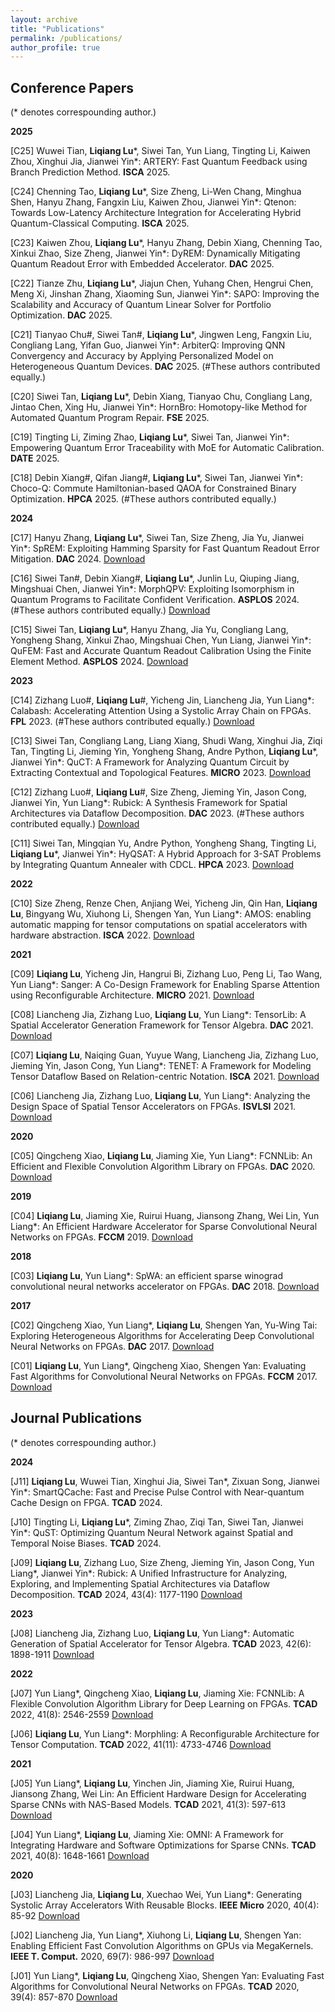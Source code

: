 ```yaml
---
layout: archive
title: "Publications"
permalink: /publications/
author_profile: true
---
```


## Conference Papers
(* denotes correspounding author.)

**2025**

[C25] Wuwei Tian, **Liqiang Lu**\*, Siwei Tan, Yun Liang, Tingting Li, Kaiwen Zhou, Xinghui Jia, Jianwei Yin\*: ARTERY: Fast Quantum Feedback using Branch Prediction Method. **ISCA** 2025.

[C24] Chenning Tao, **Liqiang Lu**\*, Size Zheng, Li-Wen Chang, Minghua Shen, Hanyu Zhang, Fangxin Liu, Kaiwen Zhou, Jianwei Yin\*: Qtenon: Towards Low-Latency Architecture Integration for Accelerating Hybrid Quantum-Classical Computing. **ISCA** 2025.

[C23] Kaiwen Zhou, **Liqiang Lu**\*, Hanyu Zhang, Debin Xiang, Chenning Tao, Xinkui Zhao, Size Zheng, Jianwei Yin\*: DyREM: Dynamically Mitigating Quantum Readout Error with Embedded Accelerator. **DAC** 2025.

[C22] Tianze Zhu, **Liqiang Lu**\*, Jiajun Chen, Yuhang Chen, Hengrui Chen, Meng Xi, Jinshan Zhang, Xiaoming Sun, Jianwei Yin\*: SAPO: Improving the Scalability and Accuracy of Quantum Linear Solver for Portfolio Optimization. **DAC** 2025.

[C21] Tianyao Chu#, Siwei Tan#, **Liqiang Lu**\*, Jingwen Leng, Fangxin Liu, Congliang Lang, Yifan Guo, Jianwei Yin\*: ArbiterQ: Improving QNN Convergency and Accuracy by Applying Personalized Model on Heterogeneous Quantum Devices. **DAC** 2025. (#These authors contributed equally.)

[C20] Siwei Tan, **Liqiang Lu**\*, Debin Xiang, Tianyao Chu, Congliang Lang, Jintao Chen, Xing Hu, Jianwei Yin\*: HornBro: Homotopy-like Method for Automated Quantum Program Repair. **FSE** 2025.

[C19] Tingting Li, Ziming Zhao, **Liqiang Lu**\*, Siwei Tan, Jianwei Yin\*: Empowering Quantum Error Traceability with MoE for Automatic Calibration. **DATE** 2025.

[C18] Debin Xiang#, Qifan Jiang#, **Liqiang Lu**\*, Siwei Tan, Jianwei Yin\*: Choco-Q: Commute Hamiltonian-based QAOA for Constrained Binary Optimization. **HPCA** 2025. (#These authors contributed equally.)



**2024**

[C17] Hanyu Zhang, **Liqiang Lu**\*, Siwei Tan, Size Zheng, Jia Yu, Jianwei Yin\*: SpREM: Exploiting Hamming Sparsity for Fast Quantum Readout Error Mitigation. **DAC** 2024. [Download](https://liqianglu-zju.github.io/files/conference/2024/DAC_2024_SpREM.pdf)

[C16] Siwei Tan#, Debin Xiang#, **Liqiang Lu**\*, Junlin Lu, Qiuping Jiang, Mingshuai Chen, Jianwei Yin\*: MorphQPV: Exploiting Isomorphism in Quantum Programs to Facilitate Confident Verification. **ASPLOS** 2024. (#These authors contributed equally.) [Download](https://liqianglu-zju.github.io/files/conference/2024/ASPLOS_2024_MorphQPV.pdf)

[C15] Siwei Tan, **Liqiang Lu**\*, Hanyu Zhang, Jia Yu, Congliang Lang, Yongheng Shang, Xinkui Zhao, Mingshuai Chen, Yun Liang, Jianwei Yin\*: QuFEM: Fast and Accurate Quantum Readout Calibration Using the Finite Element Method. **ASPLOS** 2024. [Download](https://liqianglu-zju.github.io/files/conference/2024/ASPLOS_2024_QuFEM.pdf)



**2023**

[C14] Zizhang Luo#, **Liqiang Lu**#, Yicheng Jin, Liancheng Jia, Yun Liang\*: Calabash: Accelerating Attention Using a Systolic Array Chain on FPGAs. **FPL** 2023. (#These authors contributed equally.) [Download](https://liqianglu-zju.github.io/files/conference/2023/FPL_2023_Calabash.pdf)

[C13] Siwei Tan, Congliang Lang, Liang Xiang, Shudi Wang, Xinghui Jia, Ziqi Tan, Tingting Li, Jieming Yin, Yongheng Shang, Andre Python, **Liqiang Lu**\*, Jianwei Yin\*: QuCT: A Framework for Analyzing Quantum Circuit by Extracting Contextual and Topological Features. **MICRO** 2023. [Download](https://liqianglu-zju.github.io/files/conference/2023/MICRO_2023_QuCT.pdf)

[C12] Zizhang Luo#, **Liqiang Lu**#, Size Zheng, Jieming Yin, Jason Cong, Jianwei Yin, Yun Liang\*: Rubick: A Synthesis Framework for Spatial Architectures via Dataflow Decomposition. **DAC** 2023. (#These authors contributed equally.) [Download](https://liqianglu-zju.github.io/files/conference/2023/DAC_2023_Rubick.pdf)

[C11] Siwei Tan, Mingqian Yu, Andre Python, Yongheng Shang, Tingting Li, **Liqiang Lu**\*, Jianwei Yin\*: HyQSAT: A Hybrid Approach for 3-SAT Problems by Integrating Quantum Annealer with CDCL. **HPCA** 2023. [Download](https://liqianglu-zju.github.io/files/conference/2023/HPCA_2023_HyQSAT.pdf)



**2022**

[C10] Size Zheng, Renze Chen, Anjiang Wei, Yicheng Jin, Qin Han, **Liqiang Lu**, Bingyang Wu, Xiuhong Li, Shengen Yan, Yun Liang\*: AMOS: enabling automatic mapping for tensor computations on spatial accelerators with hardware abstraction. **ISCA** 2022. [Download](https://liqianglu-zju.github.io/files/conference/2022/ISCA_2022_AMOS.pdf)



**2021**

[C09] **Liqiang Lu**, Yicheng Jin, Hangrui Bi, Zizhang Luo, Peng Li, Tao Wang, Yun Liang\*: Sanger: A Co-Design Framework for Enabling Sparse Attention using Reconfigurable Architecture. **MICRO** 2021. [Download](https://liqianglu-zju.github.io/files/conference/2021/MICRO_2021_Sanger.pdf)

[C08] Liancheng Jia, Zizhang Luo, **Liqiang Lu**, Yun Liang\*: TensorLib: A Spatial Accelerator Generation Framework for Tensor Algebra. **DAC** 2021. [Download](https://liqianglu-zju.github.io/files/conference/2021/DAC_2021_TensorLib.pdf)

[C07] **Liqiang Lu**, Naiqing Guan, Yuyue Wang, Liancheng Jia, Zizhang Luo, Jieming Yin, Jason Cong, Yun Liang\*: TENET: A Framework for Modeling Tensor Dataflow Based on Relation-centric Notation. **ISCA** 2021. [Download](https://liqianglu-zju.github.io/files/conference/2021/ISCA_2021_TENET.pdf)

[C06] Liancheng Jia, Zizhang Luo, **Liqiang Lu**, Yun Liang\*: Analyzing the Design Space of Spatial Tensor Accelerators on FPGAs. **ISVLSI** 2021. [Download](https://liqianglu-zju.github.io/files/conference/2021/ISVLSI_2021_Analyzing_the_Design_Space_of_Spatial_Tensor_Accelerators_on_FPGAs.pdf)



**2020**

[C05] Qingcheng Xiao, **Liqiang Lu**, Jiaming Xie, Yun Liang\*: FCNNLib: An Efficient and Flexible Convolution Algorithm Library on FPGAs. **DAC** 2020. [Download](https://liqianglu-zju.github.io/files/conference/2020/DAC_2020_FCNNLib.pdf)



**2019**

[C04] **Liqiang Lu**, Jiaming Xie, Ruirui Huang, Jiansong Zhang, Wei Lin, Yun Liang\*: An Efficient Hardware Accelerator for Sparse Convolutional Neural Networks on FPGAs. **FCCM** 2019. [Download](https://liqianglu-zju.github.io/files/conference/2019/FCCM_2019_An_Efficient_Hardware_Accelerator_for_Spare_Convolutional_Neural_Networks_on_FPGAs.pdf)



**2018**

[C03] **Liqiang Lu**, Yun Liang\*: SpWA: an efficient sparse winograd convolutional neural networks accelerator on FPGAs. **DAC** 2018. [Download](https://liqianglu-zju.github.io/files/conference/2018/DAC_2018_SpWA.pdf)



**2017**

[C02] Qingcheng Xiao, Yun Liang\*, **Liqiang Lu**, Shengen Yan, Yu-Wing Tai: Exploring Heterogeneous Algorithms for Accelerating Deep Convolutional Neural Networks on FPGAs. **DAC** 2017. [Download](https://liqianglu-zju.github.io/files/conference/2017/DAC_2017_Exploring_Heterogeneous_Algorithms_for_Accelerating_Deep_Convolutional_Neural_Networks_on_FPGAs.pdf)

[C01] **Liqiang Lu**, Yun Liang\*, Qingcheng Xiao, Shengen Yan: Evaluating Fast Algorithms for Convolutional Neural Networks on FPGAs. **FCCM** 2017. [Download](https://liqianglu-zju.github.io/files/conference/2017/FCCM_2017_Evaluating_Fast_Algorithms_for_Convolutional_Neural_Networks_on_FPGAs.pdf)



## Journal Publications
(* denotes correspounding author.)

**2024**

[J11] **Liqiang Lu**, Wuwei Tian, Xinghui Jia, Siwei Tan\*, Zixuan Song, Jianwei Yin\*: SmartQCache: Fast and Precise Pulse Control with Near-quantum Cache Design on FPGA. **TCAD** 2024.

[J10] Tingting Li, **Liqiang Lu**\*, Ziming Zhao, Ziqi Tan, Siwei Tan, Jianwei Yin\*: QuST: Optimizing Quantum Neural Network against Spatial and Temporal Noise Biases. **TCAD** 2024.

[J09] **Liqiang Lu**, Zizhang Luo, Size Zheng, Jieming Yin, Jason Cong, Yun Liang\*, Jianwei Yin\*: Rubick: A Unified Infrastructure for Analyzing, Exploring, and Implementing Spatial Architectures via Dataflow Decomposition. **TCAD** 2024, 43(4): 1177-1190 [Download](https://liqianglu-zju.github.io/files/journal/2024/TCAD_2024_Rubick.pdf)



**2023**

[J08] Liancheng Jia, Zizhang Luo, **Liqiang Lu**, Yun Liang\*: Automatic Generation of Spatial Accelerator for Tensor Algebra. **TCAD** 2023, 42(6): 1898-1911 [Download](https://liqianglu-zju.github.io/files/journal/2023/TCAD_2023_Automatic_Generati.textClipping.pdf)



**2022**

[J07] Yun Liang\*, Qingcheng Xiao, **Liqiang Lu**, Jiaming Xie: FCNNLib: A Flexible Convolution Algorithm Library for Deep Learning on FPGAs. **TCAD** 2022, 41(8): 2546-2559 [Download](https://liqianglu-zju.github.io/files/journal/2022/TCAD_2022_FCNNLib.pdf)

[J06] **Liqiang Lu**, Yun Liang\*: Morphling: A Reconfigurable Architecture for Tensor Computation. **TCAD** 2022, 41(11): 4733-4746 [Download](https://liqianglu-zju.github.io/files/journal/2022/TCAD_2022_Morphling.pdf)



**2021**

[J05] Yun Liang\*, **Liqiang Lu**, Yinchen Jin, Jiaming Xie, Ruirui Huang, Jiansong Zhang, Wei Lin: An Efficient Hardware Design for Accelerating Sparse CNNs with NAS-Based Models. **TCAD** 2021, 41(3): 597-613 [Download](https://liqianglu-zju.github.io/files/conference/2021/T-CAD_2021_NAS-based_Spatial_CNNs.pdf)

[J04] Yun Liang\*, **Liqiang Lu**, Jiaming Xie: OMNI: A Framework for Integrating Hardware and Software Optimizations for Sparse CNNs. **TCAD** 2021, 40(8): 1648-1661 [Download](https://liqianglu-zju.github.io/files/journal/2021/TCAD_2021_OMNI.pdf) 


**2020**

[J03] Liancheng Jia, **Liqiang Lu**, Xuechao Wei, Yun Liang\*: Generating Systolic Array Accelerators With Reusable Blocks. **IEEE Micro** 2020, 40(4): 85-92 [Download](https://liqianglu-zju.github.io/files/journal/2020/Micro_2020_Generating_Systolic_Array_Accelerators_With_Reusable_Blocks.pdf)

[J02] Liancheng Jia, Yun Liang\*, Xiuhong Li, **Liqiang Lu**, Shengen Yan: Enabling Efficient Fast Convolution Algorithms on GPUs via MegaKernels. **IEEE T. Comput.** 2020, 69(7): 986-997 [Download](https://liqianglu-zju.github.io/files/journal/2020/TC_2020_Enabling_Efficient_Fast_Convolution_Algorithms_on_GPUs_via_MegaKernels.pdf)

[J01] Yun Liang\*, **Liqiang Lu**, Qingcheng Xiao, Shengen Yan: Evaluating Fast Algorithms for Convolutional Neural Networks on FPGAs. **TCAD** 2020, 39(4): 857-870 [Download](https://liqianglu-zju.github.io/files/journal/2020/TCAD_2020_Evaluating_Fast_Algorithms_for_Convolutional_Neural_Networks_on_FPGAs.pdf)
